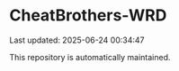 # CheatBrothers-WRD

Last updated: 2025-06-24 00:34:47

This repository is automatically maintained.
